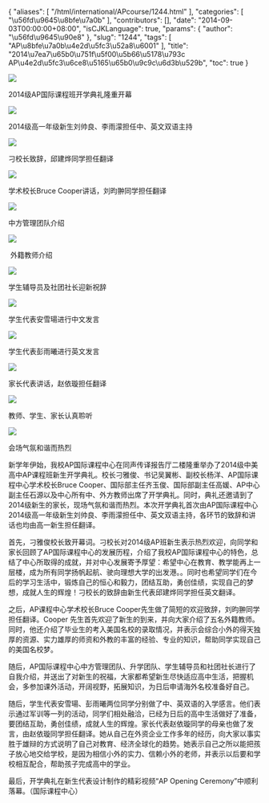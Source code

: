 {
    "aliases": [
        "/html/international/APcourse/1244.html"
    ],
    "categories": [
        "\u56fd\u9645\u8bfe\u7a0b"
    ],
    "contributors": [],
    "date": "2014-09-03T00:00:00+08:00",
    "isCJKLanguage": true,
    "params": {
        "author": "\u56fd\u9645\u90e8"
    },
    "slug": "1244",
    "tags": [
        "AP\u8bfe\u7a0b\u4e2d\u5fc3\u52a8\u6001"
    ],
    "title": "2014\u7ea7\u65b0\u751f\u5f00\u5b66\u5178\u793c AP\u4e2d\u5fc3\u6ce8\u5165\u65b0\u9c9c\u6d3b\u529b",
    "toc": true
}

![](https://cdn.tfls.online/mirror/full/03f766d02e7381902d28efd8fc7d0fda3f82eb0f.jpg)




2014级AP国际课程班开学典礼隆重开幕




![](https://cdn.tfls.online/mirror/full/50332a1e5a62da1b8a9a91b7e831b3f8a7c856c0.jpg)




2014级高一年级新生刘帅良、李雨濛担任中、英文双语主持




![](https://cdn.tfls.online/mirror/full/3504985cdd5c7a5ade5241b1506b5de192b58d42.jpg)




刁校长致辞，邱建烨同学担任翻译




![](https://cdn.tfls.online/mirror/full/550e68a59a767cc96f4be5109cb18fde92d21ac6.jpg)




学术校长Bruce Cooper讲话，刘昀翀同学担任翻译




![](https://cdn.tfls.online/mirror/full/ba6dfffe84bd2ed37465412316502b81e6e308da.jpg)




中方管理团队介绍




![](https://cdn.tfls.online/mirror/full/997d6cb948d628eee62a52d6ec8f9d6a55c70331.jpg)




 外籍教师介绍




![](https://cdn.tfls.online/mirror/full/b2b63518c4b402af710fe372773daaed17f67134.jpg)




学生辅导员及社团社长迎新祝辞




![](https://cdn.tfls.online/mirror/full/667a29c8501aa4dd0c59b8f3e8c4beb36ae6cb3b.jpg)




学生代表安雪瑒进行中文发言




![](https://cdn.tfls.online/mirror/full/d1ff8b4e026cc460e92a9f01cbdc05bf474543ae.jpg)




学生代表彭雨曦进行英文发言




![](https://cdn.tfls.online/mirror/full/6f4a875b080c0f36aefd7626074dba2f4ff49c32.jpg)




家长代表讲话，赵依璇担任翻译




![](https://cdn.tfls.online/mirror/full/e4e34669a38eae98f5df4950943177aaf58b2412.jpg)




教师、学生、家长认真聆听




![](https://cdn.tfls.online/mirror/full/444d93841006752488daae02b9edfdc420be284e.jpg)




会场气氛和谐而热烈




  





新学年伊始，我校AP国际课程中心在同声传译报告厅二楼隆重举办了2014级中美高中AP课程班新生开学典礼。校长刁雅俊、书记吴翼彬、副校长杨洋、AP国际课程中心学术校长Bruce Cooper、国际部主任齐玉俊、国际部副主任高媛、AP中心副主任石源以及中心所有中、外方教师出席了开学典礼。同时，典礼还邀请到了2014级新生的家长，现场气氛和谐而热烈。本次开学典礼首次由AP国际课程中心2014级高一年级新生刘帅良、李雨濛担任中、英文双语主持，各环节的致辞和讲话也均由高一新生担任翻译。




首先，刁雅俊校长致开幕词。刁校长对2014级AP班新生表示热烈欢迎，向同学和家长回顾了AP国际课程中心的发展历程，介绍了我校AP国际课程中心的特色，总结了中心所取得的成就，并对中心发展寄予厚望：希望中心在教育、教学能再上一层楼，成为所有同学扬帆起航、驶向理想大学的出发港。。同时也希望同学们在今后的学习生活中，锻炼自己的恒心和毅力，团结互助，勇创佳绩，实现自己的梦想，成就人生的辉煌！刁校长的致辞由新生代表邱建烨同学担任英文翻译。




之后，AP课程中心学术校长Bruce Cooper先生做了简短的欢迎致辞，刘昀翀同学担任翻译。Cooper 先生首先欢迎了新生的到来，并向大家介绍了五名外籍教师。同时，他还介绍了毕业生的考入美国名校的录取情况，并表示会综合小外的得天独厚的资源、实力雄厚的师资和外教的丰富的经验、专业的知识，帮助同学实现自己的美国名校梦。




随后，AP国际课程中心中方管理团队、升学团队、学生辅导员和社团社长进行了自我介绍，并送出了对新生的祝福，大家都希望新生尽快适应高中生活，把握机会，多参加课外活动，开阔视野，拓展知识，为日后申请海外名校准备好自己。




随后，学生代表安雪瑒、彭雨曦两位同学分别做了中、英双语的入学感言。他们表示通过军训等一列的活动，同学们相处融洽，已经为日后的高中生活做好了准备，要团结互助，勇创佳绩，成就人生的辉煌。家长代表赵依璇同学的母亲也做了发言，由赵依璇同学担任翻译。她从自己在外资企业工作多年的经历，向大家以事实胜于雄辩的方式说明了自己对教育、经济全球化的趋势。她表示自己之所以能把孩子放心地交给学校，是因为相信小外的实力、信赖小外的老师，并表示以后要和学校相互配合，帮助孩子完成高中的学业。




最后，开学典礼在新生代表设计制作的精彩视频“AP Opening Ceremony”中顺利落幕。（国际课程中心）




  



